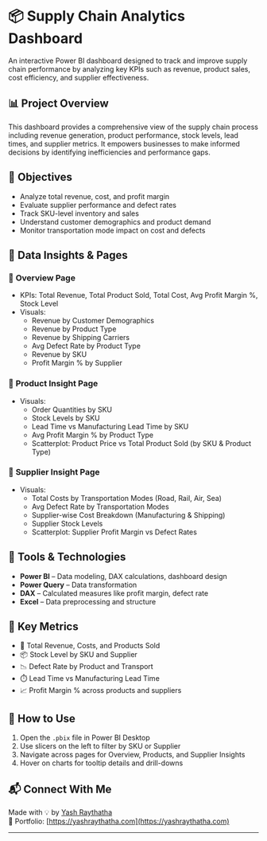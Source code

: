 
# 📦 Supply Chain Analytics Dashboard

An interactive Power BI dashboard designed to track and improve supply chain performance by analyzing key KPIs such as revenue, product sales, cost efficiency, and supplier effectiveness.

## 📊 Project Overview

This dashboard provides a comprehensive view of the supply chain process including revenue generation, product performance, stock levels, lead times, and supplier metrics. It empowers businesses to make informed decisions by identifying inefficiencies and performance gaps.

## 🎯 Objectives

- Analyze total revenue, cost, and profit margin
- Evaluate supplier performance and defect rates
- Track SKU-level inventory and sales
- Understand customer demographics and product demand
- Monitor transportation mode impact on cost and defects

## 📁 Data Insights & Pages

### 🔹 **Overview Page**
- KPIs: Total Revenue, Total Product Sold, Total Cost, Avg Profit Margin %, Stock Level
- Visuals:
  - Revenue by Customer Demographics
  - Revenue by Product Type
  - Revenue by Shipping Carriers
  - Avg Defect Rate by Product Type
  - Revenue by SKU
  - Profit Margin % by Supplier

### 🔹 **Product Insight Page**
- Visuals:
  - Order Quantities by SKU
  - Stock Levels by SKU
  - Lead Time vs Manufacturing Lead Time by SKU
  - Avg Profit Margin % by Product Type
  - Scatterplot: Product Price vs Total Product Sold (by SKU & Product Type)

### 🔹 **Supplier Insight Page**
- Visuals:
  - Total Costs by Transportation Modes (Road, Rail, Air, Sea)
  - Avg Defect Rate by Transportation Modes
  - Supplier-wise Cost Breakdown (Manufacturing & Shipping)
  - Supplier Stock Levels
  - Scatterplot: Supplier Profit Margin vs Defect Rates

## 🧮 Tools & Technologies

- **Power BI** – Data modeling, DAX calculations, dashboard design
- **Power Query** – Data transformation
- **DAX** – Calculated measures like profit margin, defect rate
- **Excel** – Data preprocessing and structure

## 📌 Key Metrics

- 🧾 Total Revenue, Costs, and Products Sold
- 📦 Stock Level by SKU and Supplier
- 📉 Defect Rate by Product and Transport
- ⏱️ Lead Time vs Manufacturing Lead Time
- 📈 Profit Margin % across products and suppliers

## 🧭 How to Use

1. Open the `.pbix` file in Power BI Desktop
2. Use slicers on the left to filter by SKU or Supplier
3. Navigate across pages for Overview, Products, and Supplier Insights
4. Hover on charts for tooltip details and drill-downs

## 📬 Connect With Me

Made with 💡 by [Yash Raythatha](https://www.linkedin.com/in/yashraythatha)  
📂 Portfolio: [https://yashraythatha.com](https://yashraythatha.com)

---


